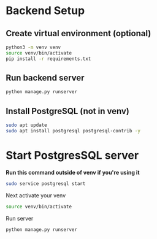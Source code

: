 # Backend Setup

## Create virtual environment (optional)
```bash
python3 -m venv venv
source venv/bin/activate
pip install -r requirements.txt
```

## Run backend server
```bash
python manage.py runserver
```

## Install PostgreSQL (not in venv)
```bash
sudo apt update
sudo apt install postgresql postgresql-contrib -y
```

# Start PostgresSQL server
**Run this command outside of venv if you're using it**
```bash
sudo service postgresql start
```
Next activate your venv
```bash
source venv/bin/activate
```
Run server
```bash
python manage.py runserver
```
